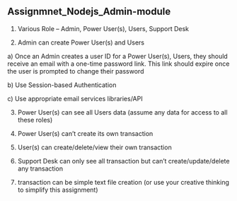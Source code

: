 ## Assignmnet_Nodejs_Admin-module

1) Various Role – Admin, Power User(s), Users, Support Desk

2) Admin can create Power User(s) and Users

a) Once an Admin creates a user ID for a Power User(s), Users, they should receive an
email with a one-time password link. This link should expire once the user is prompted to
change their password

b) Use Session-based Authentication

c) Use appropriate email services libraries/API

3) Power User(s) can see all Users data (assume any data for access to all these roles)

4) Power User(s) can’t create its own transaction

5) User(s) can create/delete/view their own transaction

6) Support Desk can only see all transaction but can’t create/update/delete any transaction

7) transaction can be simple text file creation (or use your creative thinking to simplify this
assignment)
